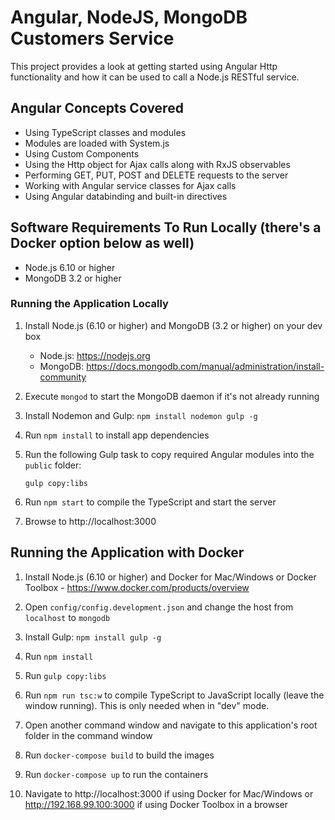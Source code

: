# Angular, NodeJS, MongoDB Customers Service

This project provides a look at getting started using Angular Http functionality and how it can be used
to call a Node.js RESTful service.  

## Angular Concepts Covered

* Using TypeScript classes and modules
* Modules are loaded with System.js
* Using Custom Components
* Using the Http object for Ajax calls along with RxJS observables
* Performing GET, PUT, POST and DELETE requests to the server
* Working with Angular service classes for Ajax calls
* Using Angular databinding and built-in directives

## Software Requirements To Run Locally (there's a Docker option below as well)

* Node.js 6.10 or higher
* MongoDB 3.2 or higher

### Running the Application Locally

1. Install Node.js (6.10 or higher) and MongoDB (3.2 or higher) on your dev box

    * Node.js: https://nodejs.org
    * MongoDB: https://docs.mongodb.com/manual/administration/install-community

1. Execute `mongod` to start the MongoDB daemon if it's not already running

1. Install Nodemon and Gulp: `npm install nodemon gulp -g`

1. Run `npm install` to install app dependencies

1. Run the following Gulp task to copy required Angular modules into the `public` folder: 

    `gulp copy:libs`

1. Run `npm start` to compile the TypeScript and start the server

1. Browse to http://localhost:3000

## Running the Application with Docker

1. Install Node.js (6.10 or higher) and Docker for Mac/Windows or Docker Toolbox - https://www.docker.com/products/overview

1. Open `config/config.development.json` and change the host from `localhost` to `mongodb`

1. Install Gulp: `npm install gulp -g`

1. Run `npm install`

1. Run `gulp copy:libs`

1. Run `npm run tsc:w` to compile TypeScript to JavaScript locally (leave the window running). This is only needed when in "dev" mode.

1. Open another command window and navigate to this application's root folder in the command window

1. Run `docker-compose build` to build the images

1. Run `docker-compose up` to run the containers

1. Navigate to http://localhost:3000 if using Docker for Mac/Windows or http://192.168.99.100:3000 if using Docker Toolbox in a browser


